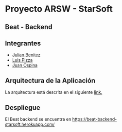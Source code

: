 # Proyecto ARSW - StarSoft
## Beat - Backend

## Integrantes
* [Julian Benitez](https://github.com/julianbenitez99)
* [Luis Pizza](https://github.com/luis572)
* [Juan Ospina](https://github.com/QSARJP)



## Arquitectura de la Aplicación
La arquitectura está descrita en el siguiente [link.](https://arsw-starsoft.github.io/#arquitectura-backend---beat)

## Despliegue
El Beat backend se encuentra en https://beat-backend-starsoft.herokuapp.com/
